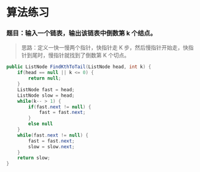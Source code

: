 # 算法练习

### 题目：输入一个链表，输出该链表中倒数第 k 个结点。

> 思路：定义一快一慢两个指针，快指针走 K 步，然后慢指针开始走，快指针到尾时，慢指针就找到了倒数第 K 个切点。

```java
public ListNode FindKthToTail(ListNode head, int k) {
    if(head == null || k <= 0) {
        return null;
    }
    ListNode fast = head;
    ListNode slow = head;
    while(k-- > 1) {
        if(fast.next != null) {
            fast = fast.next;
        }
        else null
    }
    while(fast.next != null) {
        fast = fast.next;
        slow = slow.next;
    }
    return slow;
}
```